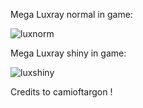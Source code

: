 Mega Luxray normal in game:

![luxnorm](https://github.com/user-attachments/assets/6aa9738b-8a83-435e-b69b-2b3e5cc52ebf)

Mega Luxray shiny in game:

![luxshiny](https://github.com/user-attachments/assets/af4db17f-ead4-4ff5-8f8c-4039724660a3)

Credits to camioftargon !
